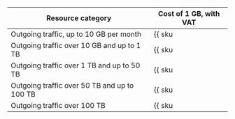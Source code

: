 Resource category | Cost of 1 GB, with VAT
--- | ---
Outgoing traffic, up to 10 GB per month | {{ sku|RUB|storage.api.network.inet.egress|string }}
Outgoing traffic over 10 GB and up to 1 TB | {{ sku|RUB|storage.api.network.inet.egress|pricingRate.10|string }}
Outgoing traffic over 1 TB and up to 50 TB | {{ sku|RUB|storage.api.network.inet.egress|pricingRate.1024|string }}
Outgoing traffic over 50 TB and up to 100 TB | {{ sku|RUB|storage.api.network.inet.egress|pricingRate.51200|string }}
Outgoing traffic over 100 TB | {{ sku|RUB|storage.api.network.inet.egress|pricingRate.102400|string }}